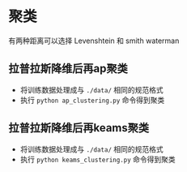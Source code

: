 # 聚类
有两种距离可以选择 Levenshtein 和 smith waterman

## 拉普拉斯降维后再ap聚类
* 将训练数据处理成与 `./data/` 相同的规范格式
* 执行 `python ap_clustering.py` 命令得到聚类

## 拉普拉斯降维后再keams聚类
* 将训练数据处理成与 `./data/` 相同的规范格式
* 执行 `python keams_clustering.py` 命令得到聚类